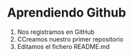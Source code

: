 # Aprendiendo Github

1. Nos registramos en GitHub
2. CCreamos nuestro primer repositorio
3. Editamos el fichero README.md

